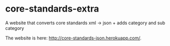 core-standards-extra
====================

A website that converts core standards xml -> json + adds category and sub category

The website is here: http://core-standards-json.herokuapp.com/.
